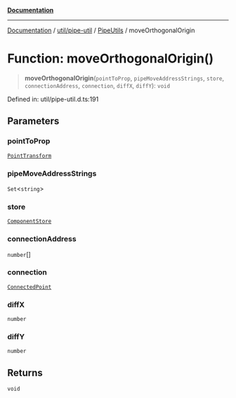 [**Documentation**](../../../../../index.md)

***

[Documentation](../../../../../index.md) / [util/pipe-util](../../../index.md) / [PipeUtils](../index.md) / moveOrthogonalOrigin

# Function: moveOrthogonalOrigin()

> **moveOrthogonalOrigin**(`pointToProp`, `pipeMoveAddressStrings`, `store`, `connectionAddress`, `connection`, `diffX`, `diffY`): `void`

Defined in: util/pipe-util.d.ts:191

## Parameters

### pointToProp

[`PointTransform`](../type-aliases/PointTransform.md)

### pipeMoveAddressStrings

`Set`\<`string`\>

### store

[`ComponentStore`](../../../../../stores/ComponentStore/classes/ComponentStore.md)

### connectionAddress

`number`[]

### connection

[`ConnectedPoint`](../interfaces/ConnectedPoint.md)

### diffX

`number`

### diffY

`number`

## Returns

`void`
